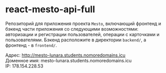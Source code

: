 # react-mesto-api-full
Репозиторий для приложения проекта `Mesto`, включающий фронтенд и бэкенд части приложения со следующими возможностями: авторизации и регистрации пользователей, операции с карточками и пользователями. Бэкенд расположите в директории `backend/`, а фронтенд - в `frontend/`. 



Адрес: http://mesto-lunara.students.nomoredomains.icu  
Доменное имя: mesto-lunara.students.nomoredomains.icu  
IP: 178.154.228.53


